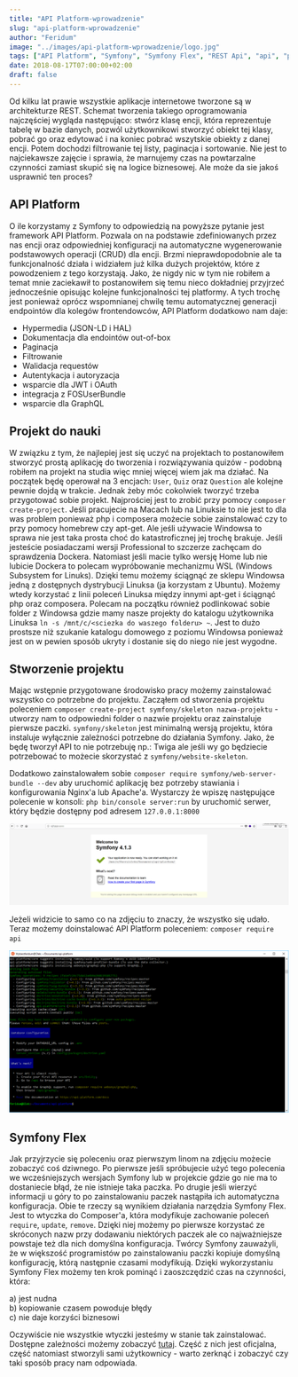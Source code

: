 ```yaml
---
title: "API Platform-wprowadzenie"
slug: "api-platform-wprowadzenie"
author: "Feridum"
image: "../images/api-platform-wprowadzenie/logo.jpg"
tags: ["API Platform", "Symfony", "Symfony Flex", "REST Api", "api", "php", "backend"]
date: 2018-08-17T07:00:00+02:00
draft: false
---
```


Od kilku lat prawie wszystkie aplikacje internetowe tworzone są w architekturze REST. Schemat tworzenia takiego oprogramowania najczęściej wygląda następująco: stwórz klasę encji, która reprezentuje tabelę w bazie danych, pozwól użytkownikowi stworzyć obiekt tej klasy, pobrać go oraz edytować i na koniec pobrać wszytskie obiekty z danej encji. Potem dochodzi filtrowanie tej listy, paginacja i sortowanie. Nie jest to najciekawsze zajęcie i sprawia, że marnujemy czas na powtarzalne czynności zamiast skupić się na logice biznesowej. Ale może da sie jakoś usprawnić ten proces?

<!--more-->

## API Platform
O ile korzystamy z Symfony to odpowiedzią na powyższe pytanie jest framework API Platform. Pozwala on na podstawie zdefiniowanych przez nas encji oraz odpowiedniej konfiguracji na automatyczne wygenerowanie podstawowych operacji (CRUD) dla encji. Brzmi nieprawdopodobnie ale ta funkcjonalność działa i widziałem już kilka dużych projektów, które z powodzeniem z tego korzystają. Jako, że nigdy nic w tym nie robiłem a temat mnie zaciekawił to postanowiłem się temu nieco dokładniej przyjrzeć jednocześnie opisując kolejne funkcjonalności tej platformy. A tych trochę jest ponieważ oprócz wspomnianej chwilę temu automatycznej generacji endpointów dla kolegów frontendowców, API Platform dodatkowo nam daje:

- Hypermedia (JSON-LD i HAL)
- Dokumentacja dla endointów out-of-box
- Paginacja
- Filtrowanie
- Walidacja requestów
- Autentykacja i autoryzacja 
- wsparcie dla JWT i OAuth
- integracja z FOSUserBundle
- wsparcie dla GraphQL


## Projekt do nauki

W związku z tym, że najlepiej jest się uczyć na projektach to postanowiłem stworzyć prostą aplikację do tworzenia i rozwiązywania quizów - podobną robiłem na projekt na studia więc mniej więcej wiem jak ma działać. Na początek będę operował na 3 encjach: `User`, `Quiz` oraz `Question` ale kolejne pewnie dojdą w trakcie. Jednak żeby móc cokolwiek tworzyć trzeba przygotować sobie projekt. Najprościej jest to zrobić przy pomocy `composer create-project`. Jeśli pracujecie na Macach lub na Linuksie to nie jest to dla was problem ponieważ php i composera możecie sobie zainstalować czy to przy pomocy homebrew czy apt-get. Ale jeśli używacie Windowsa to sprawa nie jest taka prosta choć do katastroficznej jej trochę brakuje. Jeśli jesteście posiadaczami wersji Professional to szczerze zachęcam do sprawdzenia Dockera. Natomiast jeśli macie tylko wersję Home lub nie lubicie Dockera to polecam wypróbowanie mechanizmu WSL (Windows Subsystem for Linuks). Dzięki temu możemy ściągnąć ze sklepu Windowsa jedną z dostępnych dystrybucji Linuksa (ja korzystam z Ubuntu). Możemy wtedy korzystać z linii poleceń Linuksa między innymi apt-get i ściągnąć php oraz composera. Polecam na początku również podlinkować sobie folder z Windowsa gdzie mamy nasze projekty do katalogu użytkownika Linuksa `ln -s /mnt/c/<sciezka do waszego folderu> ~`. Jest to dużo prostsze niż szukanie katalogu domowego z poziomu Windowsa ponieważ jest on w pewien sposób ukryty i dostanie się do niego nie jest wygodne. 

## Stworzenie projektu

Mając wstępnie przygotowane środowisko pracy możemy zainstalować wszystko co potrzebne do projektu. Zacząłem od stworzenia projektu poleceniem `composer create-project symfony/skeleton nazwa-projektu` - utworzy nam to odpowiedni folder o nazwie projektu oraz zainstaluje pierwsze paczki. `symfony/skeleton` jest minimalną wersją projektu, która instaluje wyłącznie zależności potrzebne do działania Symfony. Jako, że będę tworzył API to nie potrzebuję np.: Twiga ale jeśli wy go będziecie potrzebować to możecie skorzystać z `symfony/website-skeleton`.

Dodatkowo zainstalowałem sobie `composer require symfony/web-server-bundle --dev` aby uruchomić aplikację bez potrzeby stawiania i konfigurowania Nginx'a lub Apache'a. Wystarczy że wpiszę następujące polecenie w konsoli: `php bin/console server:run` by uruchomić serwer, który będzie dostępny pod adresem `127.0.0.1:8000`

![symfony work](../images/api-platform-wprowadzenie/symfony-work.png)

Jeżeli widzicie to samo co na zdjęciu to znaczy, że wszystko się udało. Teraz możemy doinstalować API Platform poleceniem: `composer require api`

![composer api](../images/api-platform-wprowadzenie/composer-api.png)

## Symfony Flex

Jak przyjrzycie się poleceniu oraz pierwszym linom na zdjęciu możecie zobaczyć coś dziwnego. Po pierwsze jeśli spróbujecie użyć tego polecenia we wcześniejszych wersjach Symfony lub w projekcie gdzie go nie ma to dostaniecie błąd, że nie istnieje taka paczka. Po drugie jeśli wierzyć informacji u góry to po zainstalowaniu paczek nastąpiła ich automatyczna konfiguracja. Obie te rzeczy są wynikiem działania narzędzia Symfony Flex. Jest to wtyczka do Composer'a, która modyfikuje zachowanie poleceń `require`, `update`, `remove`. Dzięki niej możemy po pierwsze korzystać ze skróconych nazw przy dodawaniu niektórych paczek ale co najważniejsze powstaje też dla nich domyślna konfiguracja. Twórcy Symfony zauważyli, że w większość programistów po zainstalowaniu paczki kopiuje domyślną konfigurację, którą następnie czasami modyfikują. Dzięki wykorzystaniu Symfony Flex możemy ten krok pominąć i zaoszczędzić czas na czynności, która:

a) jest nudna  
b) kopiowanie czasem powoduje błędy  
c) nie daje korzyści biznesowi

Oczywiście nie wszystkie wtyczki jesteśmy w stanie tak zainstalować. Dostępne zależności możemy zobaczyć [tutaj](https://flex.symfony.com/). Część z nich jest oficjalna, część natomiast stworzyli sami użytkownicy - warto zerknąć i zobaczyć czy taki sposób pracy nam odpowiada. 
